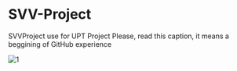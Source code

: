 # SVV-Project
SVVProject use for UPT Project
Please, read this caption, it means a beggining of GitHub experience

![1](https://user-images.githubusercontent.com/91960095/140572573-1eeceb30-b280-4609-b78c-2314f4f66e38.png)

